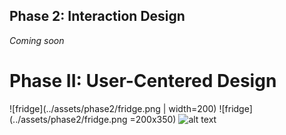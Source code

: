 ## Phase 2: Interaction Design

*Coming soon*

# Phase II: User-Centered Design

![fridge](../assets/phase2/fridge.png | width=200)
![fridge](../assets/phase2/fridge.png =200x350)
![alt text](../assets/q1.pg "Question1 img")
